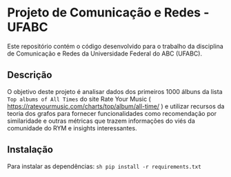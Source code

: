 # Projeto de Comunicação e Redes - UFABC

Este repositório contém o código desenvolvido para o trabalho da disciplina de Comunicação e Redes da Universidade Federal do ABC (UFABC).

## Descrição

O objetivo deste projeto é analisar dados dos primeiros 1000 álbuns da lista `Top albums of All Times` do site Rate Your Music  ( https://rateyourmusic.com/charts/top/album/all-time/ ) e utilizar recursos da teoria dos grafos para fornecer funcionalidades como recomendação por similaridade e outras métricas que trazem informações do viés da comunidade do RYM e insights interessantes.

## Instalação

Para instalar as dependências:
    ```sh
    pip install -r requirements.txt
    ```
